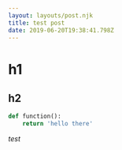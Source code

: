 ```yaml
---
layout: layouts/post.njk
title: test post
date: 2019-06-20T19:38:41.798Z
---
```

# h1
## h2
```python
def function():
    return 'hello there'
```

*test*

